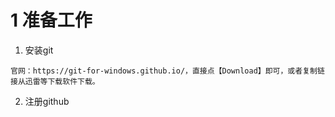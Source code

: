 # 1 准备工作
1. 安装git
```
官网：https://git-for-windows.github.io/，直接点【Download】即可，或者复制链接从迅雷等下载软件下载。
```
2. 注册github